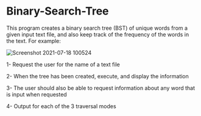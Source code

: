 # Binary-Search-Tree

This program creates a binary search tree (BST) of unique words from a given input text file, and also keep track of the frequency of the words in the text. For
example:

![Screenshot 2021-07-18 100524](https://user-images.githubusercontent.com/65793945/126074210-6503fdf0-4422-44e3-8382-6dcc1db83b18.png)


1- Request the user for the name of a text file

2- When the tree has been created, execute, and
   display the information
   
3- The user should also be able to request
   information about any word that is input when
   requested
   
4- Output for each of the 3 traversal modes 

   
